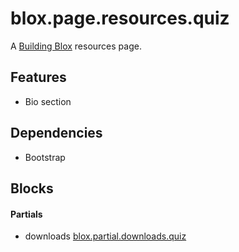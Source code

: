 # blox.page.resources.quiz

A [Building Blox](https://github.com/Building-Blox/building-blox) resources page.

## Features
- Bio section

## Dependencies
- Bootstrap

## Blocks
#### Partials
- downloads [blox.partial.downloads.quiz](https://github.com/richjava/blox.partial.downloads.quiz)
